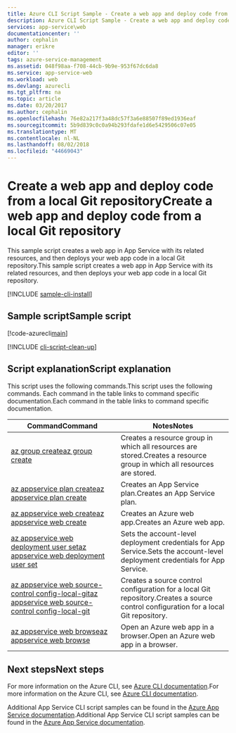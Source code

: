 ```yaml
---
title: Azure CLI Script Sample - Create a web app and deploy code from a local Git repository | Microsoft Docs
description: Azure CLI Script Sample - Create a web app and deploy code from a local Git repository
services: app-service\web
documentationcenter: ''
author: cephalin
manager: erikre
editor: ''
tags: azure-service-management
ms.assetid: 048f98aa-f708-44cb-9b9e-953f67dc6da8
ms.service: app-service-web
ms.workload: web
ms.devlang: azurecli
ms.tgt_pltfrm: na
ms.topic: article
ms.date: 03/20/2017
ms.author: cephalin
ms.openlocfilehash: 76e82a217f3a48dc57f3a6e88507f89ed1936eaf
ms.sourcegitcommit: 5b9d839c0c0a94b293fdafe1d6e5429506c07e05
ms.translationtype: MT
ms.contentlocale: nl-NL
ms.lasthandoff: 08/02/2018
ms.locfileid: "44669043"
---
```

# <a name="create-a-web-app-and-deploy-code-from-a-local-git-repository"></a><span data-ttu-id="3f098-103">Create a web app and deploy code from a local Git repository</span><span class="sxs-lookup"><span data-stu-id="3f098-103">Create a web app and deploy code from a local Git repository</span></span>

<span data-ttu-id="3f098-104">This sample script creates a web app in App Service with its related resources, and then deploys your web app code in a local Git repository.</span><span class="sxs-lookup"><span data-stu-id="3f098-104">This sample script creates a web app in App Service with its related resources, and then deploys your web app code in a local Git repository.</span></span>

[!INCLUDE [sample-cli-install](../../../includes/sample-cli-install.md)]

## <a name="sample-script"></a><span data-ttu-id="3f098-105">Sample script</span><span class="sxs-lookup"><span data-stu-id="3f098-105">Sample script</span></span>

[!code-azurecli[main](../../../cli_scripts/app-service/deploy-local-git/deploy-local-git.sh?highlight=3-5 "Create a web app and deploy code from a local Git repository")]

[!INCLUDE [cli-script-clean-up](../../../includes/cli-script-clean-up.md)]

## <a name="script-explanation"></a><span data-ttu-id="3f098-106">Script explanation</span><span class="sxs-lookup"><span data-stu-id="3f098-106">Script explanation</span></span>

<span data-ttu-id="3f098-107">This script uses the following commands.</span><span class="sxs-lookup"><span data-stu-id="3f098-107">This script uses the following commands.</span></span> <span data-ttu-id="3f098-108">Each command in the table links to command specific documentation.</span><span class="sxs-lookup"><span data-stu-id="3f098-108">Each command in the table links to command specific documentation.</span></span>

| <span data-ttu-id="3f098-109">Command</span><span class="sxs-lookup"><span data-stu-id="3f098-109">Command</span></span> | <span data-ttu-id="3f098-110">Notes</span><span class="sxs-lookup"><span data-stu-id="3f098-110">Notes</span></span> |
|---|---|
| [<span data-ttu-id="3f098-111">az group create</span><span class="sxs-lookup"><span data-stu-id="3f098-111">az group create</span></span>](https://docs.microsoft.com/cli/azure/group#create) | <span data-ttu-id="3f098-112">Creates a resource group in which all resources are stored.</span><span class="sxs-lookup"><span data-stu-id="3f098-112">Creates a resource group in which all resources are stored.</span></span> |
| [<span data-ttu-id="3f098-113">az appservice plan create</span><span class="sxs-lookup"><span data-stu-id="3f098-113">az appservice plan create</span></span>](https://docs.microsoft.com/cli/azure/appservice/plan#create) | <span data-ttu-id="3f098-114">Creates an App Service plan.</span><span class="sxs-lookup"><span data-stu-id="3f098-114">Creates an App Service plan.</span></span> |
| [<span data-ttu-id="3f098-115">az appservice web create</span><span class="sxs-lookup"><span data-stu-id="3f098-115">az appservice web create</span></span>](https://docs.microsoft.com/cli/azure/appservice/web#delete) | <span data-ttu-id="3f098-116">Creates an Azure web app.</span><span class="sxs-lookup"><span data-stu-id="3f098-116">Creates an Azure web app.</span></span> |
| [<span data-ttu-id="3f098-117">az appservice web deployment user set</span><span class="sxs-lookup"><span data-stu-id="3f098-117">az appservice web deployment user set</span></span>](https://docs.microsoft.com/cli/azure/appservice/web/deployment/user#set) | <span data-ttu-id="3f098-118">Sets the account-level deployment credentials for App Service.</span><span class="sxs-lookup"><span data-stu-id="3f098-118">Sets the account-level deployment credentials for App Service.</span></span> |
| [<span data-ttu-id="3f098-119">az appservice web source-control config-local-git</span><span class="sxs-lookup"><span data-stu-id="3f098-119">az appservice web source-control config-local-git</span></span>](https://docs.microsoft.com/cli/azure/appservice/web/source-control#config-local-git) | <span data-ttu-id="3f098-120">Creates a source control configuration for a local Git repository.</span><span class="sxs-lookup"><span data-stu-id="3f098-120">Creates a source control configuration for a local Git repository.</span></span> |
| [<span data-ttu-id="3f098-121">az appservice web browse</span><span class="sxs-lookup"><span data-stu-id="3f098-121">az appservice web browse</span></span>](https://docs.microsoft.com/cli/azure/appservice/web#browse) | <span data-ttu-id="3f098-122">Open an Azure web app in a browser.</span><span class="sxs-lookup"><span data-stu-id="3f098-122">Open an Azure web app in a browser.</span></span> |

## <a name="next-steps"></a><span data-ttu-id="3f098-123">Next steps</span><span class="sxs-lookup"><span data-stu-id="3f098-123">Next steps</span></span>

<span data-ttu-id="3f098-124">For more information on the Azure CLI, see [Azure CLI documentation](https://docs.microsoft.com/cli/azure/overview).</span><span class="sxs-lookup"><span data-stu-id="3f098-124">For more information on the Azure CLI, see [Azure CLI documentation](https://docs.microsoft.com/cli/azure/overview).</span></span>

<span data-ttu-id="3f098-125">Additional App Service CLI script samples can be found in the [Azure App Service documentation](../app-service-cli-samples.md).</span><span class="sxs-lookup"><span data-stu-id="3f098-125">Additional App Service CLI script samples can be found in the [Azure App Service documentation](../app-service-cli-samples.md).</span></span>